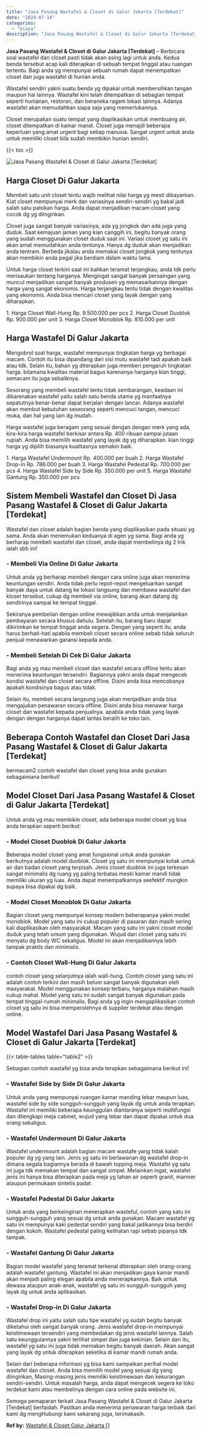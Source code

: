 ```yaml
---
title: "Jasa Pasang Wastafel & Closet di Galur Jakarta [Terdekat]"
date: "2024-07-14"
categories: 
  - "biaya"
description: "Jasa Pasang Wastafel & Closet di Galur Jakarta [Terdekat]. Semoga pemaparan terkait Jasa Pasang Wastafel & Closet di Galur Jakarta [Terdekat] berfaidah. Pa..."
---
```


**Jasa Pasang Wastafel & Closet di Galur Jakarta \[Terdekat\]** – Berbicara soal wastafel dan closet pasti tidak akan asing lagi untuk anda. Kedua benda tersebut acap kali diterapkan di sebuah tempat tinggal atau ruangan tertentu. Bagi anda yg mempunyai sebuah rumah dapat menempatkan closet dan juga wastafel di hunian anda.

Wastafel sendiri yakni suatu benda yg dipakai untuk membersihkan tangan maupun hal lainnya. Wastafel kini telah ditempatkan di sebagian tempat seperti hunianan, restoran, dan beraneka ragam lokasi lainnya. Adanya wastafel akan memudahkan siapa saja yang memerlukannya.

Closet merupakan suatu tempat yang diaplikasikan untuk membuang air, closet ditempatkan di kamar mandi. Closet juga menajdi beberapa keperluan yang amat urgent bagi setiap manusia. Sangat urgent untuk anda untuk memiliki closet bila sudah membikin hunian sendiri.

{{< toc >}}

![Jasa Pasang Wastafel & Closet di Galur Jakarta [Terdekat]](/images/wastafel-closet-murah22.png)

## Harga Closet Di Galur Jakarta

Membeli satu unit closet tentu wajib melihat nilai harga yg mesti dibayarkan. Kiat closet mempunyai merk dan variasinya sendiri-sendiri yg bakal jadi salah satu patokan harga. Anda dapat menjadikan macam closet yang cocok dg yg diinginkan.

Closet juga sangat banyak variasinya, ada yg jongkok dan ada juga yang duduk. Saat kemajuan jaman yang kian canggih ini, begitu banyak orang yang sudah menggunakan closet duduk saat ini. Variasi closet yg satu ini akan amat memudahkan anda tentunya. Hanya dg duduk akan menjadikan anda tentram. Berbeda jikalau anda memakai closet jongkok yang tentunya akan membikin anda pegal jika berdiam dalam waktu lama.

Untuk harga closet terkini saat ini bahkan teramat terjangkau, anda tdk perlu merisaukan tentang harganya. Mengingat sangat banyak persaingan yang muncul menjadikan sangat banyak produsen yg memasarkannya dengan harga yang sangat ekonomis. Harga terjangkau tentu tidak dengan kwalitas yang ekonomis. Anda bisa mencari closet yang layak dengan yang diharapkan.

1\. Harga Closet Wall-Hung Rp. 9.500.000 per pcs 2. Harga Closet Duoblok Rp. 900.000 per unit 3. Harga Closet Monoblok Rp. 810.000 per unit

## Harga Wastafel Di Galur Jakarta

Mengobrol soal harga, wastafel mempunyai tingkatan harga yg berbagai macam. Contoh itu bisa dipandang dari sisi mutu wastafel tadi apakah baik atau tdk. Selain itu, bahan yg diterapkan juga memberi pengaruh tingkatan harga. bilamana kwalitas material bagus karenanya harganya kian tinggi, semacam itu juga sebaliknya.

Sesorang yang membeli wastafel tentu tidak sembarangan, keadaan ini dikarenakan wastafel yaitu salah satu benda utama yg manfaatnya sepatutnya benar-benar dapat berjalan dengan lancar. Adanya wastafel akan membut kebutuhan seseorang seperti mencuci tangan, mencuci muka, dan hal yang lain dg mudah.

Harga wastafel juga beragam yang sesuai dengan dengan merk yang ada, kira-kira harga wastafel berkisar antara Rp. 400 ribuan sampai jutaan rupiah. Anda bisa memilih wastafel yang layak dg yg diharapkan. kian tinggi harga yg dipilih biasanya kualitasnya semakin baik.

1\. Harga Wastafel Undermount Rp. 400.000 per buah 2. Harga Wastafel Drop-in Rp. 786.000 per buah 3. Harga Wastafel Pedestal Rp. 700.000 per pcs 4. Harga Wastafel Side by Side Rp. 350.000 per unit 5. Harga Wastafel Gantung Rp. 350.000 per pcs

## Sistem Membeli Wastafel dan Closet Di Jasa Pasang Wastafel & Closet di Galur Jakarta \[Terdekat\]

Wastafel dan closet adalah bagian benda yang diaplikasikan pada situasi yg sama. Anda akan menemukan keduanya di agen yg sama. Bagi anda yg berharap membeli wastafel dan closet, anda dapat membelinya dg 2 trik ialah sbb ini!

### \- Membeli Via Online Di Galur Jakarta

Untuk anda yg berharap membeli dengan cara online juga akan menerima keuntungan sendiri. Anda tidak perlu repot-repot mengeluarkan sangat banyak daya untuk datang ke lokasi langsung dan membawa wastafel dan kloset tersebut. cukup dg membeli via online, barang akan datang dg sendirinya sampai ke tempat tinggal.

Sekiranya pembelian dengan online mewajibkan anda untuk menjalankan pembayaran secara khusus dahulu. Setelah itu, barang baru dapat dikirimkan ke tempat tinggal anda segera. Dengan yang seperti itu, anda harus berhati-hati apabila membeli closet secara online sebab tidak seluruh penjual menawarkan garansi kepada anda.

### \- Membeli Setelah Di Cek Di Galur Jakarta

Bagi anda yg mau membeli closet dan wastafel secara offline tentu akan menerima keuntungan tersendiri. Bagiannya yakni anda dapat mengecek kondisi wastafel dan closet secara offline. Disini anda bisa mencobanya apakah kondisinya bagus atau tidak.

Selain itu, membeli secara langsung juga akan menjadikan anda bisa mengajukan penawaran secara offline. Disini anda bisa menawar harga closet dan wastafel kepada penjualnya. apabila anda tidak yang layak dengan dengan harganya dapat lantas beralih ke toko lain.

## Beberapa Contoh Wastafel dan Closet Dari Jasa Pasang Wastafel & Closet di Galur Jakarta \[Terdekat\]

bermacam2 contoh wastafel dan closet yang bisa anda gunakan sebagaimana berikut!

## Model Closet Dari Jasa Pasang Wastafel & Closet di Galur Jakarta \[Terdekat\]

Untuk anda yg mau membikin closet, ada beberapa model closet yg bisa anda terapkan seperti berikut:

### \- Model Closet Duoblok Di Galur Jakarta

Beberapa model closet yang amat fungsional untuk anda gunakan berikutnya adalah model duoblok. Closet yg satu ini mempunyai kotak untuk air dan badan closet yang terpisah. Jenis closet duoblok ini juga terkesan sangat minimalis dg ruang yg paling terbatas meski kamar mandi tidak memiliki ukuran yg luas. Anda dapat menempatkannya seefektif mungkin supaya bisa dipakai dg baik.

### \- Model Closet Monoblok Di Galur Jakarta

Bagian closet yang mempunyai konsep modern beberapanya yakni model monoblok. Model yang satu ini cukup populer di pasaran dan masih sering kali diaplikasikan oleh masyarakat. Macam yang satu ini yakni closet model duduk yang telah umum yang digunakan. Wujud dari closet yang satu ini menyatu dg body WC sekaligus. Model ini akan menjadikannya lebih tampak praktis dan minimalis.

### \- Contoh Closet Wall-Hung Di Galur Jakarta

contoh closet yang selanjutnya ialah wall-hung. Contoh closet yang satu ini adalah contoh terkini dan masih belum sangat banyak digunakan oleh masyarakat. Model menggunakan konsep terbaru, harganya malahan masih cukup mahal. Model yang satu ini sudah sangat banyak digunakan pada tempat tinggal-rumah minimalis. Bagi anda yg ingin mengaplikasikan contoh closet yg satu ini bisa memperolehnya di supplier terdekat atau dengan online.

## Model Wastafel Dari Jasa Pasang Wastafel & Closet di Galur Jakarta \[Terdekat\]

{{< table-tables table="table2" >}}

Sebagian contoh wastafel yg bisa anda terapkan sebagaimana berikut ini!

### \- Wastafel Side by Side Di Galur Jakarta

Untuk anda yang mempunyai ruangan kamar manding lebar maupun luas, wastafel side by side sungguh-sungguh yang layak dg untuk anda terapkan. Wastafel ini memiliki beberapa keunggulan diantaranya seperti multifungsi dan dilengkapi meja cabinet, wujud yang lebar dan dapat dipakai untuk dua orang sekaligus.

### \- Wastafel Undermount Di Galur Jakarta

Wastafel undermount adalah bagian macam wastafe yang tidak kalah populer dg yg yang lain. Jenis yg satu ini berlawanan dg wastafel drop-in dimana segala bagiannya berada di bawah topping meja. Wastafel yg satu ini juga tdk memakan tempat dan sangat simpel. Melainkan ingat, wastafel jenis ini hanya bisa diterapkan pada meja yg tahan air seperti granit, marmer ataupun permukaan sintetis padat.

### \- Wastafel Padestal Di Galur Jakarta

Untuk anda yang berkeinginan menerapkan wasteful, contoh yang satu ini sungguh-sungguh yang sesuai dg untuk anda gunakan. Macam wastafel yg satu ini mempunyai kaki pedestal sendiri yang bakal jadikannya bisa berdiri dengan kokoh. Wastafel pedestal paling kelihatan rapi sebab pipanya tdk tampak.

### \- Wastafel Gantung Di Galur Jakarta

Bagian model wastafel yang teramat terkenal diterapkan oleh orang-orang adalah wastafel gantung. Wastafel ini akan menjadikan gaya kamar mandi akan menjadi paling elegan apabila anda menerapkannya. Baik untuk dewasa ataupun anak-anak, wastafel yg satu ini sungguh-sungguh yang layak dg untuk anda aplikasikan.

### \- Wastafel Drop-in Di Galur Jakarta

Wastafel drop ini yaitu salah satu tipe wastafel yg sudah begitu banyak diketahui oleh sangat banyak orang. Jenis wastafel drop-in mempunyai keistimewaan tersendiri yang membedakan dg jenis wastafel lainnya. Salah satu keunggulannya yakni terlihat simpel dan juga kekinian. Selain dari itu, wastafel yg satu ini juga tidak memakan begitu banyak daerah. Akan sangat yang layak dg untuk diterapkan seketika di kamar mandi rumah anda.

Selain dari beberapa informasi yg bisa kami sampaikan perihal model wastafel dan closet. Anda bisa memilih model yang sesuai dg yang diinginkan, Masing-masing jenis memiliki keistimewaan dan kekurangan sendiri-sendiri. Untuk masalah harga, anda dapat mengecek segera ke toko terdekat kami atau membelinya dengan cara online pada website ini.

Semoga pemaparan terkait Jasa Pasang Wastafel & Closet di Galur Jakarta \[Terdekat\] berfaidah. Pastikan anda menerima penawaran harga terbaik dari kami dg mengHubungi kami sekarang juga, terimakasih.

**Ref by:** [Wastafel & Closet Galur Jakarta []](https://id.wikipedia.org/wiki/Wastafel)
